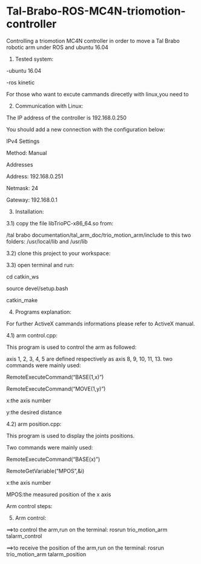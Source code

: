 # Tal-Brabo-ROS-MC4N-triomotion-controller
Controlling a triomotion MC4N controller in order to move a Tal Brabo robotic arm under ROS and ubuntu 16.04
  1) Tested system:

-ubuntu 16.04

-ros kinetic

For those who want to excute cammands direcetly with linux,you need to

  2) Communication with Linux:

The IP address of the controller is 192.168.0.250

You should add a new connection with the configuration below:

IPv4 Settings

Method: Manual

Addresses

Address: 192.168.0.251

Netmask: 24

Gateway: 192.168.0.1

  3) Installation:

3.1) copy the file libTrioPC-x86_64.so from:

/tal brabo documentation/tal_arm_doc/trio_motion_arm/include to this two folders: /usr/local/lib and /usr/lib

3.2) clone this project to your workspace:

3.3) open terminal and run:

cd catkin_ws

source devel/setup.bash

catkin_make

  4) Programs explanation:

For further ActiveX cammands informations please refer to ActiveX manual.

4.1) arm control.cpp:

This program is used to control the arm as followed:

axis 1, 2, 3, 4, 5 are defined respectively as axis 8, 9, 10, 11, 13. two commands were mainly used:

RemoteExecuteCommand(“BASE(1,x)”)

RemoteExecuteCommand(“MOVE(1,y)”)

x:the axis number

y:the desired distance

4.2) arm position.cpp:

This program is used to display the joints positions.

Two commands were mainly used:

RemoteExecuteCommand(“BASE(x)”)

RemoteGetVariable(“MPOS”,&i)

x:the axis number

MPOS:the measured position of the x axis

Arm control steps:

  5) Arm control:

==>to control the arm,run on the terminal: rosrun trio_motion_arm talarm_control

==>to receive the position of the arm,run on the terminal: rosrun trio_motion_arm talarm_position
